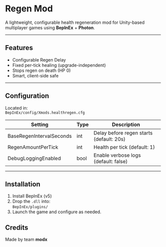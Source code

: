 # Regen Mod

A lightweight, configurable health regeneration mod for Unity-based multiplayer games using **BepInEx** + **Photon**.

---

## Features

- Configurable Regen Delay
- Fixed per-tick healing (upgrade-independent)
- Stops regen on death (HP 0)
- Smart, client-side safe

---

## Configuration

Located in:  
`BepInEx/config/Xmods.healthregen.cfg`

| Setting                 | Type   | Description                         |
|------------------------|--------|-------------------------------------|
| BaseRegenIntervalSeconds | int  | Delay before regen starts (default: 20s) |
| RegenAmountPerTick     | int    | Health per tick (default: 1)        |
| DebugLoggingEnabled    | bool   | Enable verbose logs (default: false) |

---

## Installation

1. Install BepInEx (v5)
2. Drop the `.dll` into:  
   `BepInEx/plugins/`
3. Launch the game and configure as needed.

## Credits

Made by team **modx**
